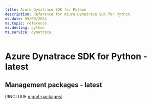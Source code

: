 ```yaml
---
title: Azure Dynatrace SDK for Python
description: Reference for Azure Dynatrace SDK for Python
ms.date: 09/09/2024
ms.topic: reference
ms.devlang: python
ms.service: dynatrace
---
```

# Azure Dynatrace SDK for Python - latest

## Management packages - latest
[!INCLUDE [mgmt-packages](dynatrace-mgmt-index.md)]